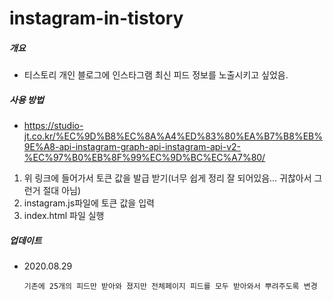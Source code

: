 # instagram-in-tistory

##### 개요
- 티스토리 개인 블로그에 인스타그램 최신 피드 정보를 노출시키고 싶었음.

##### 사용 방법
- https://studio-jt.co.kr/%EC%9D%B8%EC%8A%A4%ED%83%80%EA%B7%B8%EB%9E%A8-api-instagram-graph-api-instagram-api-v2-%EC%97%B0%EB%8F%99%EC%9D%BC%EC%A7%80/
1. 위 링크에 들어가서 토큰 값을 발급 받기(너무 쉽게 정리 잘 되어있음... 귀찮아서 그런거 절대 아님)
2. instagram.js파일에 토큰 값을 입력
3. index.html 파일 실행

##### 업데이트
- 2020.08.29
  ```
  기존에 25개의 피드만 받아와 졌지만 전체페이지 피드를 모두 받아와서 뿌려주도록 변경
  ```